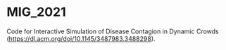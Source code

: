# MIG_2021

Code for Interactive Simulation of Disease Contagion in Dynamic Crowds (https://dl.acm.org/doi/10.1145/3487983.3488298).
